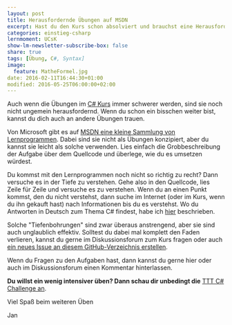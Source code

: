 ```yaml
---
layout: post
title: Herausfordernde Übungen auf MSDN
excerpt: Hast du den Kurs schon absolviert und brauchst eine Herausforderung? Wie wäre es hiermit?
categories: einstieg-csharp
lernmoment: UCsK
show-lm-newsletter-subscribe-box: false
share: true
tags: [Übung, C#, Syntax]
image:
  feature: MatheFormel.jpg
date: 2016-02-11T16:44:30+01:00
modified: 2016-05-25T06:00:00+02:00
---
```


Auch wenn die Übungen im [C# Kurs](/einstieg-csharp/) immer schwerer werden, sind sie noch nicht ungemein herausfordernd. Wenn du schon ein bisschen weiter bist, kannst du dich auch an andere Übungen trauen.

Von Microsoft gibt es auf <a href="https://msdn.microsoft.com/de-de/library/aa288436(v=vs.71).aspx" target="_blank">MSDN eine kleine Sammlung von Lernprogrammen</a>. Dabei sind sie nicht als Übungen konzipiert, aber du kannst sie leicht als solche verwenden. Lies einfach die Grobbeschreibung der Aufgabe über dem Quellcode und überlege, wie du es umsetzen würdest.

Du kommst mit den Lernprogrammen noch nicht so richtig zu recht? Dann versuche es in der Tiefe zu verstehen. Gehe also in den Quellcode, lies Zeile für Zeile und versuche es zu verstehen. Wenn du an einen Punkt kommst, den du nicht verstehst, dann suche im Internet (oder im Kurs, wenn du ihn gekauft hast) nach Informationen bis du es verstehst. Wo du Antworten in Deutsch zum Thema C# findest, habe ich [hier](/csharp-programmieren/wenn-du-antworten-zu-csharp-in-deutsch-brauchst/) beschrieben.

Solche "Tiefenbohrungen" sind zwar überaus anstrengend, aber sie sind auch unglaublich effektiv. Solltest du dabei mal komplett den Faden verlieren, kannst du gerne im Diskussionsforum zum Kurs fragen oder auch [ein neues Issue an diesem GitHub-Verzeichnis erstellen](https://github.com/LernMoment/einstieg-csharp-syntax/issues).

Wenn du Fragen zu den Aufgaben hast, dann kannst du gerne hier oder auch im Diskussionsforum einen Kommentar hinterlassen.

**Du willst ein wenig intensiver üben? Dann schau dir unbedingt die** [TTT C# Challenge an](/alle/druckbetankung-fuer-csharp-anfaenger/).

Viel Spaß beim weiteren Üben

Jan
